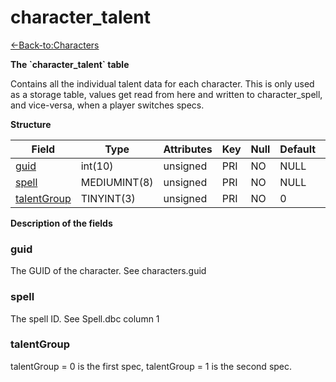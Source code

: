 # character\_talent

[<-Back-to:Characters](database-characters.md)

**The \`character\_talent\` table**

Contains all the individual talent data for each character. This is only used as a storage table, values get read from here and written to character\_spell, and vice-versa, when a player switches specs.

**Structure**

| Field            | Type         | Attributes | Key | Null | Default | Extra | Comment |
|------------------|--------------|------------|-----|------|---------|-------|---------|
| [guid][1]        | int(10)      | unsigned   | PRI | NO   | NULL    |       |         |
| [spell][2]       | MEDIUMINT(8) | unsigned   | PRI | NO   | NULL    |       |         |
| [talentGroup][3] | TINYINT(3)   | unsigned   | PRI | NO   | 0       |       |         |

[1]: #guid
[2]: #spell
[3]: #talentgroup

**Description of the fields**

### guid

The GUID of the character. See characters.guid

### spell

The spell ID. See Spell.dbc column 1

### talentGroup

talentGroup = 0 is the first spec, talentGroup = 1 is the second spec.
